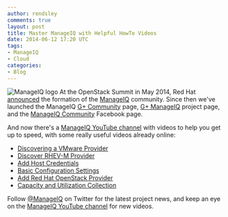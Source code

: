 ```yaml
---
author: rendsley
comments: true
layout: post
title: Master ManageIQ with Helpful HowTo Videos
date: 2014-06-12 17:20 UTC
tags:
- ManageIQ
- Cloud
categories:
- Blog
---
```

![ManageIQ logo](blog/manageiq-vertical.png)
At the OpenStack Summit in May 2014, Red Hat [announced](http://www.redhat.com/about/news/press-archive/2014/5/red-hat-announces-manageiq-community-for-open-source-cloud-management) the formation of the [ManageIQ](http://manageiq.org/) community. Since then we've launched the ManageIQ [G+ Community](https://plus.google.com/u/0/communities/115645322794739557548) page, [G+ ManageIQ](https://plus.google.com/u/0/b/107788933173548514771/107788933173548514771/posts) project page, and the [ManageIQ Community](https://www.facebook.com/manageiq) Facebook page.

And now there's a [ManageIQ YouTube channel](https://www.youtube.com/user/ManageIQVideo) with videos to help you get up to speed, with some really useful videos already online:

* [Discovering a VMware Provider](http://youtu.be/A30qJOp-AGY)
* [Discover RHEV-M Provider](http://youtu.be/piYrBn4DYrw)
* [Add Host Credentials](http://youtu.be/gyBkw3cxy2E)
* [Basic Configuration Settings](http://youtu.be/W6xIh8cyYS4)
* [Add Red Hat OpenStack Provider ](http://youtu.be/d3XHPzXAiuw)
* [Capacity and Utilization Collection](http://youtu.be/dmqdJc1EPP0)

Follow [@ManageIQ](https://twitter.com/manageiq) on Twitter for the latest project news, and keep an eye on the [ManageIQ YouTube channel](https://www.youtube.com/user/ManageIQVideo) for new videos.
